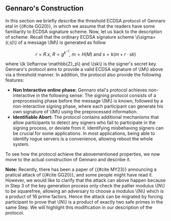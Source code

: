 ## Gennaro's Construction

In this section we briefly describe the threshold ECDSA protocol of Gennaro etal in {{#cite GG20}}, in which we assume that the readers have some familiarity to ECDSA signature scheme. Now, let us back to the description of scheme. Recall that the ordinary ECDSA signature scheme \\(\sigma=(r,s)\\) of a message \\(M\\) is generated as follow

$$r=R.\mathsf{x},~R=g^{k^{-1}},~m=H(M)~\text{and}~s=k(m+r\cdot sk)$$

where \\(k \leftarrow \mathbb{Z}_p\\) and \\(sk\\) is the signer's secret key. Gennaro's protocol aims to provide a valid ECDSA signature of \\(M\\) above via a threshold manner. In addition, the protocol also provide the following features:

- **Non Interactive online phase:** Gennaro etal's protocol achieves non-interactive in the following sense: The signing protocol consists of a preprocessing phase before the  message \\(M\\) is known, followed by a non-interactive signing phase, where each participant can generate his own signature of \\(M\\) using the preprocessed information.
- **Identifiable Abort:** The protocol contains additional mechanisms that allow participants to detect any signers who fail to participate in the signing process, or deviate from it. Identifying misbehaving signers can be crucial for some applications. In most applications, being able to identify rogue servers is a convenience, allowing reboot the whole system.

To see how the protocol achieve the abovementioned properties, we now move to the actual construction of Gennaro and describe it.  

**Note:** Recently, there has been a paper of {{#cite MY23}} announcing a pratical attack of {{#cite GG20}}, and some people might have read it. However, we would like to clarify that the attack can above happen because in Step 3 of the key generation process only check the pallier modulus \\(N\\) to be squarefree, allowing an adversary to choose a modulus \\(N\\) which is a product of 16 prime factors. Hence the attack can be migrated by forcing participant to prove that \\(N\\) is a product of exactly two safe primes in the same Step. We will highlight this modification in our description of the protocol.